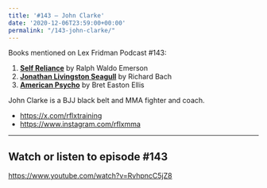 ```yaml
---
title: '#143 – John Clarke'
date: '2020-12-06T23:59:00+00:00'
permalink: "/143-john-clarke/"
---
```


Books mentioned on Lex Fridman Podcast #143:

1. <b><a href="https://amzn.to/3unGnXt" target="_blank" rel="sponsored noopener noreferrer">Self Reliance</a></b> by Ralph Waldo Emerson
2. <b><a href="https://amzn.to/3B9YvHY" target="_blank" rel="sponsored noopener noreferrer">Jonathan Livingston Seagull</a></b> by Richard Bach
3. <b><a href="https://amzn.to/3iscGl6" target="_blank" rel="sponsored noopener noreferrer">American Psycho</a></b> by Bret Easton Ellis

<!--more-->

John Clarke is a BJJ black belt and MMA fighter and coach.

- <a href="https://x.com/rflxtraining" target="_blank">https://x.com/rflxtraining</a>
- <a href="https://www.instagram.com/rflxmma" target="_blank">https://www.instagram.com/rflxmma</a>

- - - - - -

## Watch or listen to episode #143

<https://www.youtube.com/watch?v=RvhpncC5jZ8>
